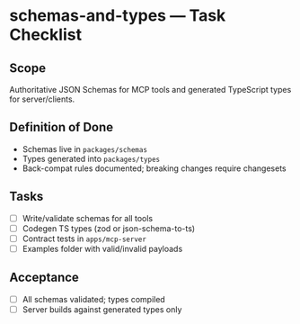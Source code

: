 # schemas-and-types — Task Checklist

## Scope
Authoritative JSON Schemas for MCP tools and generated TypeScript types for server/clients.

## Definition of Done
- Schemas live in `packages/schemas`
- Types generated into `packages/types`
- Back-compat rules documented; breaking changes require changesets

## Tasks
- [ ] Write/validate schemas for all tools
- [ ] Codegen TS types (zod or json-schema-to-ts)
- [ ] Contract tests in `apps/mcp-server`
- [ ] Examples folder with valid/invalid payloads

## Acceptance
- [ ] All schemas validated; types compiled
- [ ] Server builds against generated types only
